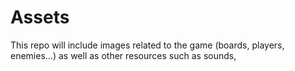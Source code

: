 # Assets

This repo will include images related to the game (boards, players, enemies...) as well as other resources such as sounds,
